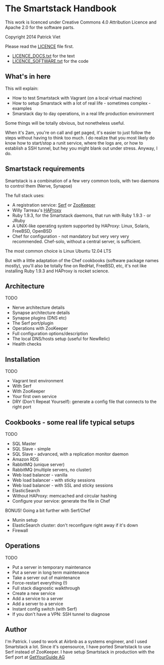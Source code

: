 The Smartstack Handbook
=======================

This work is licenced under Creative Commons 4.0 Attribution Licence
and Apache 2.0 for the software parts.

Copyright 2014 Patrick Viet

Please read the [LICENCE](https://github.com/patrickviet/smartstack-handbook/blob/master/LICENCE) file first.

- [LICENCE_DOCS.txt](https://github.com/patrickviet/smartstack-handbook/blob/master/LICENCE_DOCS.txt) for the text
- [LICENCE_SOFTWARE.txt](https://github.com/patrickviet/smartstack-handbook/blob/master/LICENCE_SOFTWARE.txt) for the code

What's in here
--------------

This will explain:

- How to test Smartstack with Vagrant (on a local virtual machine)
- How to setup Smarstack with a lot of real life - sometimes complex - examples
- Smarstack day to day operations, in a real life production environment

Some things will be totally obvious, but nonetheless useful.

When it's 2am, you're on call and get paged, it's easier to just follow the steps without having to think too much. I do realize that you most likely do know how to start/stop a runit service, where the logs are, or how to establish a SSH tunnel, but hey you might blank out under stress. Anyway, I do.

Smartstack requirements
-----------------------

Smartstack is a combination of a few very common tools, with two daemons to control them (Nerve, Synapse)

The full stack uses:

- A registration service: [Serf](http://www.serfdom.io/) or [ZooKeeper](http://zookeeper.apache.org/)
- Willy Tarreau's [HAProxy](http://haproxy.1wt.eu)
- Ruby 1.9.3, for the Smartstack daemons, that run with Ruby 1.9.3 - or JRuby
- A UNIX-like operating system supported by HAProxy: Linux, Solaris, FreeBSD, OpenBSD
- Chef for configuration - not mandatory but very very very recommended. Chef-solo, without a central server, is sufficient.

The most common choice is Linux Ubuntu 12.04 LTS

But with a little adaptation of the Chef cookbooks (software package names mostly), you'll also be totally fine on RedHat, FreeBSD, etc, it's not like installing Ruby 1.9.3 and HAProxy is rocket science.

Architecture
------------

TODO

- Nerve architecture details
- Synapse architecture details
- Synapse plugins (DNS etc)
- The Serf port/plugin
- Operations with ZooKeeper
- Full configuration options/description
- The local DNS/hosts setup (useful for NewRelic)
- Health checks

Installation
------------

TODO

- Vagrant test environment
- With Serf
- With ZooKeeper
- Your first own service
- DRY (Don't Repeat Yourself): generate a config file that connects to the right port

Cookbooks - some real life typical setups
-----------------------------------------

TODO

- SQL Master
- SQL Slave - simple
- SQL Slave - advanced, with a replication monitor daemon
- Amazon RDS
- RabbitMQ (unique server)
- RabbitMQ (multiple servers, no cluster)
- Web load balancer - vanilla
- Web load balancer - with sticky sessions
- Web load balancer - with SSL and sticky sessions
- ElasticSearch
- Without HAProxy: memcached and circular hashing
- Configure your service: generate the file in Chef

BONUS! Going a bit further with Serf/Chef
- Munin setup
- ElasticSearch cluster: don't reconfigure right away if it's down
- Firewall


Operations
----------

TODO

- Put a server in temporary maintenance
- Put a server in long term maintenance
- Take a server out of maintenance
- Force-restart everything (!)
- Full stack diagnostic walkthrough
- Create a new service
- Add a service to a server
- Add a server to a service
- Instant config switch (with Serf)
- If you don't have a VPN: SSH tunnel to diagnose

Author
------

I'm Patrick. I used to work at Airbnb as a systems engineer, and I used Smartstack a lot.
Since it's opensource, I have ported Smartstack to use Serf instead of ZooKeeper.
I have setup Smartstack in production with the Serf port at [GetYourGuide AG](http://www.getyourguide.com/)
